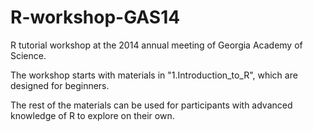 R-workshop-GAS14
================

R tutorial workshop at the 2014 annual meeting of Georgia Academy of Science.

The workshop starts with materials in  "1.Introduction_to_R", which are designed for beginners. 

The rest of the materials can be used for participants with advanced knowledge of R to explore on their own. 

